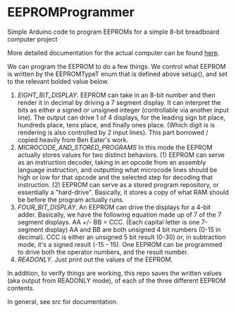 # EEPROMProgrammer
Simple Arduino code to program EEPROMs for a simple 8-bit breadboard computer project

More detailed documentation for the actual computer can be found [here](https://docs.google.com/document/d/15yL4C0ukLrMd32EVRmozn8x13IjeZRVXZLeEXENS4ys/edit?usp=sharing).

We can program the EEPROM to do a few things. We control what EEPROM is written by the EEPROMTypeT enum that is defined above setup(), and set to the relevant bolded value below.

1. *EIGHT_BIT_DISPLAY*. EEPROM can take in an 8-bit number and then render it in decimal by driving a 7 segment display. It can interpret the bits as either a signed or unsigned integer (controllable via another input line). The output can drive 1 of 4 displays, for the leading sign bit place, hundreds place, tens place, and finally ones place. (Which digit is is rendering is also controlled by 2 input lines). This part borrowed / copied heavily from Ben Eater's work.
2. *MICROCODE_AND_STORED_PROGRAMS* In this mode the EEPROM actually stores values for two distinct behaviors. (1) EEPROM can serve as an instruction decoder, taking in an opcode from an assembly language instruction, and outputting what microcode lines should be high or low for that opcode and the selected step for decoding that instruction. (2) EEPROM can serve as a stored program repository, or essentially a "hard-drive". Basically, it stores a copy of what RAM should be before the program actually runs. 
3. *FOUR_BIT_DISPLAY*. An EEPROM can drive the displays for a 4-bit adder. Basically, we have the following equation made up of 7 of the 7 segment displays.
 AA +/- BB = CCC. (Each capital letter is one 7-segment display)
 AA and BB are both unsigned 4 bit numbers (0-15 in decimal). CCC is either an unsigned 5 bit result (0-30) or, in subtraction mode, it's a signed result (-15 - 15). One EEPROM can be programmed to drive
 both the operator numbers, and the result number.
4. *READONLY*. Just print out the values of the EEPROM.

In addition, to verify things are working, this repo saves the written values (aka output from READONLY mode), of each of the three different EEPROM contents.


In general, see src for documentation.

